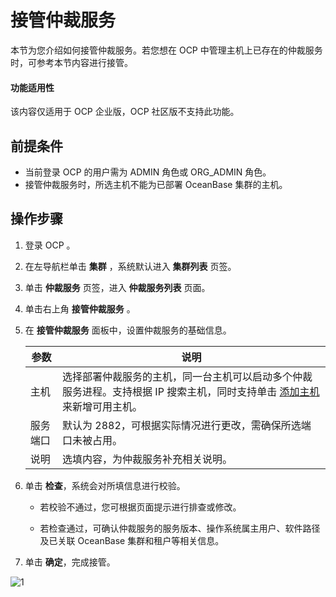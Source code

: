 # 接管仲裁服务

本节为您介绍如何接管仲裁服务。若您想在 OCP 中管理主机上已存在的仲裁服务时，可参考本节内容进行接管。

<main id="notice" type='notice'>
<h4>功能适用性</h4>
<p>该内容仅适用于 OCP 企业版，OCP 社区版不支持此功能。</p>
</main>

## 前提条件

* 当前登录 OCP 的用户需为 ADMIN 角色或 ORG_ADMIN 角色。
* 接管仲裁服务时，所选主机不能为已部署 OceanBase 集群的主机。

## 操作步骤

1. 登录 OCP 。

2. 在左导航栏单击 **集群** ，系统默认进入 **集群列表** 页签。

3. 单击 **仲裁服务** 页签，进入 **仲裁服务列表** 页面。

4. 单击右上角 **接管仲裁服务** 。

5. 在 **接管仲裁服务** 面板中，设置仲裁服务的基础信息。

    |  参数   |   说明   |
    |---------|----------|
    | 主机   |  选择部署仲裁服务的主机，同一台主机可以启动多个仲裁服务进程。支持根据 IP 搜索主机，同时支持单击 [添加主机](../../850.host-features/200.add-a-host.md) 来新增可用主机。   |
    | 服务端口   |  默认为 2882，可根据实际情况进行更改，需确保所选端口未被占用。   |
    | 说明   |  选填内容，为仲裁服务补充相关说明。   |

6. 单击 **检查**，系统会对所填信息进行校验。

    * 若校验不通过，您可根据页面提示进行排查或修改。

    * 若检查通过，可确认仲裁服务的服务版本、操作系统属主用户、软件路径及已关联 OceanBase 集群和租户等相关信息。

7. 单击 **确定**，完成接管。

![1](https://obbusiness-private.oss-cn-shanghai.aliyuncs.com/doc/img/ocp/422/%E6%8E%A5%E7%AE%A1%E4%BB%B2%E8%A3%81%E6%9C%8D%E5%8A%A1%E6%88%90%E5%8A%9F.png)
